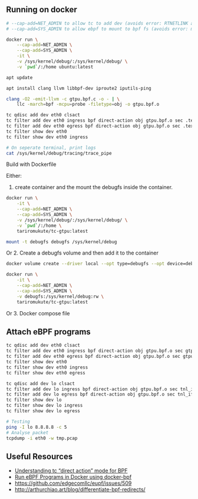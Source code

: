 
## Running on docker

```bash
# --cap-add=NET_ADMIN to allow tc to add dev (avoids error: RTNETLINK answers: Operation not permitted)
# --cap-add=SYS_ADMIN to allow ebpf to mount to bpf fs (avoids error: mount --make-private /sys/fs/bpf failed: Operation not permitted)

docker run \
    --cap-add=NET_ADMIN \
    --cap-add=SYS_ADMIN \
    -it \
    -v /sys/kernel/debug/:/sys/kernel/debug/ \
    -v `pwd`/:/home ubuntu:latest

apt update

apt install clang llvm libbpf-dev iproute2 iputils-ping

clang -O2 -emit-llvm -c gtpu.bpf.c -o - | \
	llc -march=bpf -mcpu=probe -filetype=obj -o gtpu.bpf.o

tc qdisc add dev eth0 clsact
tc filter add dev eth0 ingress bpf direct-action obj gtpu.bpf.o sec .text
tc filter add dev eth0 egress bpf direct-action obj gtpu.bpf.o sec .text
tc filter show dev eth0
tc filter show dev eth0 ingress

# On seperate terminal, print logs
cat /sys/kernel/debug/tracing/trace_pipe
```

Build with Dockerfile

Either:
1. create container and the mount the debugfs inside the container.

```bash
docker run \
    -it \
    --cap-add=NET_ADMIN \
    --cap-add=SYS_ADMIN \
    -v /sys/kernel/debug/:/sys/kernel/debug/ \
    -v `pwd`/:/home \
    tariromukute/tc-gtpu:latest

mount -t debugfs debugfs /sys/kernel/debug
```

Or
2. Create a debugfs volume and then add it to the container

```bash
docker volume create --driver local --opt type=debugfs --opt device=debugfs debugfs

docker run \
    -it \
    --cap-add=NET_ADMIN \
    --cap-add=SYS_ADMIN \
    -v debugfs:/sys/kernel/debug:rw \
    tariromukute/tc-gtpu:latest
```

Or
3. Docker compose file

## Attach eBPF programs

```bash
tc qdisc add dev eth0 clsact
tc filter add dev eth0 ingress bpf direct-action obj gtpu.bpf.o sec gtpu_ingress
tc filter add dev eth0 egress bpf direct-action obj gtpu.bpf.o sec gtpu_egress
tc filter show dev eth0
tc filter show dev eth0 ingress
tc filter show dev eth0 egress

tc qdisc add dev lo clsact
tc filter add dev lo ingress bpf direct-action obj gtpu.bpf.o sec tnl_if_ingress
tc filter add dev lo egress bpf direct-action obj gtpu.bpf.o sec tnl_if_egress
tc filter show dev lo
tc filter show dev lo ingress
tc filter show dev lo egress
```

```bash
# Testing
ping -I lo 8.8.8.8 -c 5
# Analyse packet
tcpdump -i eth0 -w tmp.pcap
```
## Useful Resources

- [Understanding tc “direct action” mode for BPF](https://qmonnet.github.io/whirl-offload/2020/04/11/tc-bpf-direct-action/)
- [Run eBPF Programs in Docker using docker-bpf](https://hemslo.io/run-ebpf-programs-in-docker-using-docker-bpf/)
- https://github.com/edgecomllc/eupf/issues/509
- http://arthurchiao.art/blog/differentiate-bpf-redirects/

